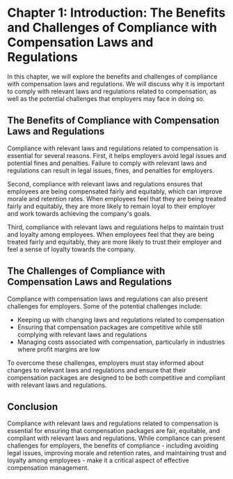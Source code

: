 Chapter 1: Introduction: The Benefits and Challenges of Compliance with Compensation Laws and Regulations
=========================================================================================================

In this chapter, we will explore the benefits and challenges of compliance with compensation laws and regulations. We will discuss why it is important to comply with relevant laws and regulations related to compensation, as well as the potential challenges that employers may face in doing so.

The Benefits of Compliance with Compensation Laws and Regulations
-----------------------------------------------------------------

Compliance with relevant laws and regulations related to compensation is essential for several reasons. First, it helps employers avoid legal issues and potential fines and penalties. Failure to comply with relevant laws and regulations can result in legal issues, fines, and penalties for employers.

Second, compliance with relevant laws and regulations ensures that employees are being compensated fairly and equitably, which can improve morale and retention rates. When employees feel that they are being treated fairly and equitably, they are more likely to remain loyal to their employer and work towards achieving the company's goals.

Third, compliance with relevant laws and regulations helps to maintain trust and loyalty among employees. When employees feel that they are being treated fairly and equitably, they are more likely to trust their employer and feel a sense of loyalty towards the company.

The Challenges of Compliance with Compensation Laws and Regulations
-------------------------------------------------------------------

Compliance with compensation laws and regulations can also present challenges for employers. Some of the potential challenges include:

* Keeping up with changing laws and regulations related to compensation
* Ensuring that compensation packages are competitive while still complying with relevant laws and regulations
* Managing costs associated with compensation, particularly in industries where profit margins are low

To overcome these challenges, employers must stay informed about changes to relevant laws and regulations and ensure that their compensation packages are designed to be both competitive and compliant with relevant laws and regulations.

Conclusion
----------

Compliance with relevant laws and regulations related to compensation is essential for ensuring that compensation packages are fair, equitable, and compliant with relevant laws and regulations. While compliance can present challenges for employers, the benefits of compliance - including avoiding legal issues, improving morale and retention rates, and maintaining trust and loyalty among employees - make it a critical aspect of effective compensation management.
